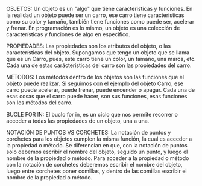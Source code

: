 OBJETOS:
    Un objeto es un "algo" que tiene caracteristicas y funciones. En la realidad un objeto puede ser un carro, ese carro tiene caracteristicas como su color y tamaño, también tiene funciones como puede ser, acelerar y frenar.
    En programación es lo mismo, un objeto es una colección de características y funciones de algo en específico.

PROPIEDADES:
    Las propiedades son los atributos del objeto, o las características del objeto. Supongamos que tengo un objeto que se llama que es un Carro, pues, este carro tiene un color, un tamaño, una marca, etc. Cada una de estas carácteristicas del carro son las propiedades del carro.

MÉTODOS:
    Los métodos dentro de los objetos son las funciones que el objeto puede realizar. Si seguimos con el ejemplo del objeto Carro, ese carro puede acelerar, puede frenar, puede encender o apagar. Cada una de esas cosas que el carro puede hacer, son sus funciones, esas funciones son los métodos del carro.

BUCLE FOR IN:
    El buclo for in, es un ciclo que nos permite recorrer o acceder a todas las propiedades de un objeto, una a una.

NOTACIÓN DE PUNTOS VS CORCHETES:
    La notación de puntos y corchetes para los objetos cumplen la misma función, la cual es acceder a la propiedad o método. Se diferencian en que, con la notación de puntos solo debemos escribir el nombre del objeto, seguido un punto, y luego el nombre de la propiedad o método.
    Para acceder a la propiedad o método con la notación de corchetes deberemos escribir el nombre del objeto, luego entre corchetes poner comillas, y dentro de las comillas escribir el nombre de la propiedad o método.